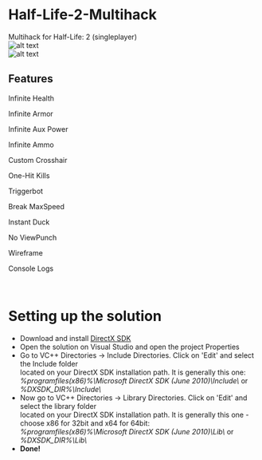 # Half-Life-2-Multihack
Multihack for Half-Life: 2 (singleplayer)
<br/>
![alt text](https://github.com/rdbo/Half-Life-2-Multihack/blob/master/hl2_mh1.PNG)
<br/>
![alt text](https://github.com/rdbo/Half-Life-2-Multihack/blob/master/hl2_mh2.PNG)
<br/>
<h2>Features</h2>
<p>Infinite Health</p>
<p>Infinite Armor</p>
<p>Infinite Aux Power</p>
<p>Infinite Ammo</p>
<p>Custom Crosshair</p>
<p>One-Hit Kills</p>
<p>Triggerbot</p>
<p>Break MaxSpeed</p>
<p>Instant Duck</p>
<p>No ViewPunch</p>
<p>Wireframe</p>
<p>Console Logs</p>
<br/>
<h1>Setting up the solution</h1>
<ul>
  <li>Download and install <a href="https://www.microsoft.com/en-us/download/details.aspx?id=6812">DirectX SDK</a></li>
  <li>Open the solution on Visual Studio and open the project Properties</li>
  <li>Go to VC++ Directories -> Include Directories. Click on 'Edit' and select the Include folder <br/>located on your DirectX SDK installation path. It is generally this one: <br/><i>%programfiles(x86)%\Microsoft DirectX SDK (June 2010)\Include\</i> or <i>%DXSDK_DIR%\Include\</i>
  <li>Now go to VC++ Directories -> Library Directories. Click on 'Edit' and select the library folder <br/> located on your DirectX SDK installation path. It is generally this one - choose x86 for 32bit and x64 for 64bit: <br/><i>%programfiles(x86)%\Microsoft DirectX SDK (June 2010)\Lib\</i> or <i>%DXSDK_DIR%\Lib\</i></li>
  <li><b>Done!</b></li>
</ul>

